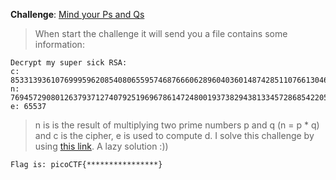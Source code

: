 **Challenge**: [Mind your Ps and Qs](https://play.picoctf.org/practice/challenge/162)
> When start the challenge it will send you a file contains some information:
```
Decrypt my super sick RSA:
c: 8533139361076999596208540806559574687666062896040360148742851107661304651861689
n: 769457290801263793712740792519696786147248001937382943813345728685422050738403253
e: 65537
```
> n is is the result of multiplying two prime numbers p and q (n = p * q) and c is the cipher, e is used to compute d. I solve this challenge by using [this link](https://www.dcode.fr/rsa-cipher). A lazy solution :))
```
Flag is: picoCTF{****************}
```

